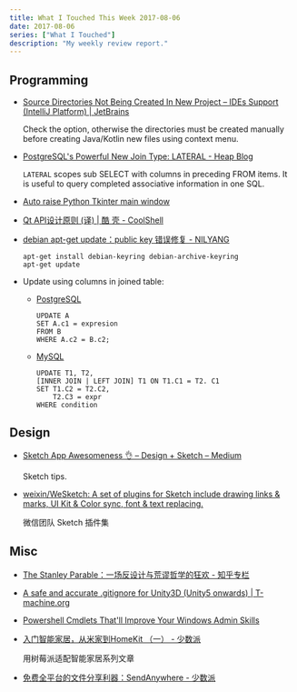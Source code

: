 ```yaml
---
title: What I Touched This Week 2017-08-06
date: 2017-08-06 
series: ["What I Touched"]
description: "My weekly review report."
---
```


## Programming

- [Source Directories Not Being Created In New Project – IDEs Support (IntelliJ Platform) | JetBrains](https://intellij-support.jetbrains.com/hc/en-us/community/posts/206806425-Source-Directories-Not-Being-Created-In-New-Project)

    Check the option, otherwise the directories must be created manually before creating Java/Kotlin new files using context menu.

- [PostgreSQL's Powerful New Join Type: LATERAL - Heap Blog](https://blog.heapanalytics.com/postgresqls-powerful-new-join-type-lateral/)

    `LATERAL` scopes sub SELECT with columns in preceding FROM items. It is useful to query completed associative information in one SQL.

- [Auto raise Python Tkinter main window](https://stackoverflow.com/a/37235492/667158)

- [Qt API设计原则 (译) | 酷 壳 - CoolShell](http://coolshell.cn/articles/18024.html)

- [debian apt-get update：public key 错误修复 - NILYANG](https://my.oschina.net/lxrm/blog/466837)

    ```
    apt-get install debian-keyring debian-archive-keyring
    apt-get update
    ```

- Update using columns in joined table:
    - [PostgreSQL](http://www.postgresqltutorial.com/postgresql-update-join/)

        ```
        UPDATE A
        SET A.c1 = expresion
        FROM B
        WHERE A.c2 = B.c2;
        ```

    - [MySQL](http://www.mysqltutorial.org/mysql-update-join/)

        ```
        UPDATE T1, T2,
        [INNER JOIN | LEFT JOIN] T1 ON T1.C1 = T2. C1
        SET T1.C2 = T2.C2, 
            T2.C3 = expr
        WHERE condition
        ```

<!--more-->

## Design

- [Sketch App Awesomeness 👌 – Design + Sketch – Medium](https://medium.com/sketch-app-sources/sketch-app-awesomeness-d6db04bf9ccb)

    Sketch tips.

- [weixin/WeSketch: A set of plugins for Sketch include drawing links & marks, UI Kit & Color sync, font & text replacing.](https://github.com/weixin/WeSketch)

    微信团队 Sketch 插件集

## Misc

- [The Stanley Parable：一场反设计与荒谬哲学的狂欢 - 知乎专栏](https://zhuanlan.zhihu.com/p/24265418?utm_content=bufferf48fc&utm_medium=social&utm_source=twitter.com&utm_campaign=buffer)

- [A safe and accurate .gitignore for Unity3D (Unity5 onwards) | T-machine.org](http://t-machine.org/index.php/2017/08/03/a-safe-and-accurate-gitignore-for-unity3d-unity5-onwards/)

- [Powershell Cmdlets That'll Improve Your Windows Admin Skills](http://www.makeuseof.com/tag/powershell-cmdlets-windows-admin/)

- [入门智能家居，从米家到HomeKit （一） - 少数派](https://sspai.com/post/39851)

    用树莓派适配智能家居系列文章

- [免费全平台的文件分享利器：SendAnywhere - 少数派](https://sspai.com/post/40047)
